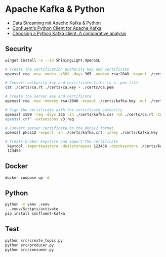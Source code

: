 # Apache Kafka & Python

- [Data Streaming mit Apache Kafka & Python](https://www.youtube.com/watch?v=BLIVlnObwAA)
- [Confluent's Python Client for Apache Kafka](https://github.com/confluentinc/confluent-kafka-python)
- [Choosing a Python Kafka client: A comparative analysis](https://quix.io/blog/choosing-python-kafka-client-comparative-analysis)

## Security

```bash
winget install -e --id ShiningLight.OpenSSL
```

```bash
# Create the certification authority key and certificate 
openssl req -new -nodes -x509 -days 365 -newkey rsa:2048 -keyout ./certs/ca.key -out ./certs/ca.rt -config "C:\Program Files\OpenSSL-Win64\bin\cnf\openssl.cnf"

# Convert authority key and certificate files to a .pem file
cat ./certs/ca.rt ./certs/ca.key > ./certs/ca.pem

# Create the server key and certificate
openssl req -new -newkey rsa:2048 -keyout ./certs/kafka.key -out ./certs/kafka.csr -config "C:\Program Files\OpenSSL-Win64\bin\cnf\openssl.cnf"

# Sign the certificate with the certificate authority
openssl x509 -req -days 365 -in ./certs/kafka.csr -CA ./certs/ca.rt -CAkey ./certs/ca.key -CAcreateserial -out ./certs/kafka.crt -extfile "C:\Program Files\OpenSSL-Win64\bin\cnf\
openssl.cnf" -extensions v3_req

# Convert server certificate to the pkcs12 format
openssl pkcs12 -export -in ./certs/kafka.crt -inkey ./certs/kafka.key -chain -CAfile ./certs/ca.pem -name kafka -out ./certs/kafka.p12 -password pass:123456

# Create broker keystore and import the certificate
 keytool -importkeystore -deststorepass 123456 -destkeystore ./certs/kafka.pkcs12 -srckeystore ./certs/kafka.p12 -deststoretype PKCS12 -srcstoretype PKCS12 -noprompt -srcstorepass
 123456
```

## Docker

```bash
docker compose up -d
```

## Python

```bash
python -m venv .venv
. .venv/Scripts/activate
pip install confluent-kafka
```

## Test

```bash
python src/create_topic.py
python src/producer.py
python src/consumer.py
```
